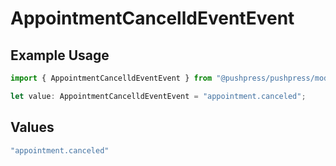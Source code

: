 # AppointmentCancelldEventEvent

## Example Usage

```typescript
import { AppointmentCancelldEventEvent } from "@pushpress/pushpress/models/webhooks";

let value: AppointmentCancelldEventEvent = "appointment.canceled";
```

## Values

```typescript
"appointment.canceled"
```